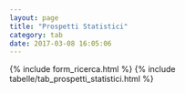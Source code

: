 ```yaml
---
layout: page
title: "Prospetti Statistici"
category: tab
date: 2017-03-08 16:05:06
---
```


{% include form_ricerca.html %}
{% include tabelle/tab_prospetti_statistici.html %}

